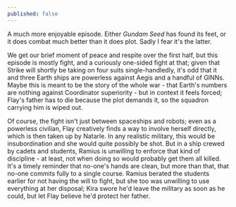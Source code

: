 ```yaml
---
published: false
---
```


A much more enjoyable episode. Either *Gundam Seed* has found its feet, or it does combat much better than it does plot. Sadly I fear it's the latter.

We get our brief moment of peace and respite over the first half, but this episode is mostly fight, and a curiously one-sided fight at that; given that Strike will shortly be taking on four suits single-handledly, it's odd that it and three Earth ships are powerless against Aegis and a handful of GINNs. Maybe this is meant to be the story of the whole war - that Earth's numbers are nothing against Coordinator superiority - but in context it feels forced; Flay's father has to die because the plot demands it, so the squadron carrying him is wiped out.

Of course, the fight isn't just between spaceships and robots; even as a powerless civilian, Flay creatively finds a way to involve herself directly, which is then taken up by Natarle. In any realistic military, this would be insubordination and she would quite possibly be shot. But in a ship crewed by cadets and students, Ramius is unwilling to enforce that kind of discipline - at least, not when doing so would probably get them all killed. It's a timely reminder that no-one's hands are clean, but more than that, that no-one commits fully to a single course. Ramius berated the students earlier for not having the will to fight, but she too was unwilling to use everything at her disposal; Kira swore he'd leave the military as soon as he could, but let Flay believe he'd protect her father.
